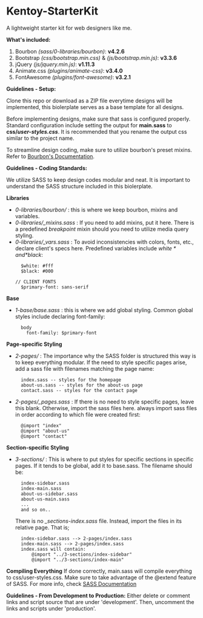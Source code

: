 # Kentoy-StarterKit
A lightweight starter kit for web designers like me.

**What's included:**

1. Bourbon *(sass/0-libraries/bourbon)*: **v4.2.6**
2. Bootstrap *(css/bootstrap.min.css)* & *(js/bootstrap.min.js)*: **v3.3.6**
3. jQuery *(js/jquery.min.js)*: **v1.11.3**
4. Animate.css *(plugins/animate-css)*: **v3.4.0**
5. FontAwesome *(plugins/font-awesome)*: **v3.2.1**

**Guidelines - Setup:**

Clone this repo or download as a ZIP file everytime designs will be implemented, this biolerplate serves as a base template for all designs.

Before implementing designs, make sure that sass is configured properly. Standard configuration include setting the output for **main.sass** to **css/_user-styles.css_**. It is recommended that you rename the output css similar to the project name.

To streamline design coding, make sure to utilize bourbon's preset mixins. Refer to [Bourbon's Documentation](http://bourbon.io/docs/).

**Guidelines - Coding Standards:**

We utilize SASS to keep design codes modular and neat. It is important to understand the SASS structure included in this biolerplate.

**Libraries**
- *0-libraries/bourbon/* : this is where we keep bourbon, mixins and variables.
- *0-libraries/_mixins.sass* : If you need to add mixins, put it here. There is a predefined *breakpoint* mixin should you need to utilize media query styling.
- *0-libraries/_vars.sass* : To avoid inconsistencies with colors, fonts, etc., declare client's specs here. Predefined variables include *$white* and *$black*:
  ```
    $white: #fff
    $black: #000

  // CLIENT FONTS
    $primary-font: sans-serif
  ```

**Base**
- *1-base/base.sass* : this is where we add global styling. Common global styles include declaring font-family:
  ```
    body
      font-family: $primary-font
  ```

**Page-specific Styling**
- *2-pages/* : The importance why the SASS folder is structured this way is to keep everything modular. If the need to style specific pages arise, add a sass file with filenames matching the page name:
  ```
    index.sass -- styles for the homepage
    about-us.sass -- styles for the about-us page
    contact.sass -- styles for the contact page
  ```
- *2-pages/_pages.sass* : If there is no need to style specific pages, leave this blank. Otherwise, import the sass files here. always import sass files in order according to which file were created first:
  ```
    @import "index"
    @import "about-us"
    @import "contact"
  ```

**Section-specific Styling**
- *3-sections/* : This is where to put styles for specific sections in specific pages. If it tends to be global, add it to base.sass. The filename should be:
  ```
    index-sidebar.sass
    index-main.sass
    about-us-sidebar.sass
    about-us-main.sass
    ...
    and so on..
  ```
  There is no *_sections-index.sass* file. Instead, import the files in its relative page. That is;
  ```
    index-sidebar.sass --> 2-pages/index.sass
    index-main.sass --> 2-pages/index.sass
    index.sass will contain:
        @import "../3-sections/index-sidebar"
        @import "../3-sections/index-main"
  ```

**Compiling Everything**
If done correctly, main.sass will compile everything to css/user-styles.css.
Make sure to take advantage of the @extend feature of SASS. For more info, check [SASS Documentation](http://sass-lang.com/guide)

**Guidelines - From Development to Production:**
Either delete or comment links and script source that are under 'development'.
Then, uncomment the links and scripts under 'production'.